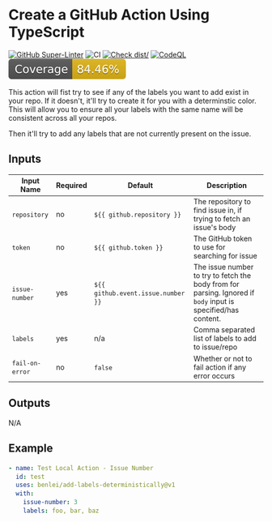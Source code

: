 # Create a GitHub Action Using TypeScript

[![GitHub Super-Linter](https://github.com/benlei/add-labels-deterministically/actions/workflows/linter.yml/badge.svg)](https://github.com/super-linter/super-linter)
![CI](https://github.com/benlei/add-labels-deterministically/actions/workflows/ci.yml/badge.svg)
[![Check dist/](https://github.com/benlei/add-labels-deterministically/actions/workflows/check-dist.yml/badge.svg)](https://github.com/benlei/add-labels-deterministically/actions/workflows/check-dist.yml)
[![CodeQL](https://github.com/benlei/add-labels-deterministically/actions/workflows/codeql-analysis.yml/badge.svg)](https://github.com/benlei/add-labels-deterministically/actions/workflows/codeql-analysis.yml)
[![Coverage](./badges/coverage.svg)](./badges/coverage.svg)

This action will fist try to see if any of the labels you want to add exist in
your repo. If it doesn't, it'll try to create it for you with a determinstic
color. This will allow you to ensure all your labels with the same name will be
consistent across all your repos.

Then it'll try to add any labels that are not currently present on the issue.

## Inputs

<!-- markdownlint-disable MD013 -->

| Input Name      | Required | Default                            | Description                                                                                                   |
| --------------- | -------- | ---------------------------------- | ------------------------------------------------------------------------------------------------------------- |
| `repository`    | no       | `${{ github.repository }}`         | The repository to find issue in, if trying to fetch an issue's body                                           |
| `token`         | no       | `${{ github.token }}`              | The GitHub token to use for searching for issue                                                               |
| `issue-number`  | yes      | `${{ github.event.issue.number }}` | The issue number to try to fetch the body from for parsing. Ignored if `body` input is specified/has content. |
| `labels`        | yes      | n/a                                | Comma separated list of labels to add to issue/repo                                                           |
| `fail-on-error` | no       | `false`                            | Whether or not to fail action if any error occurs                                                             |

<!-- markdownlint-enable MD013 -->

## Outputs

N/A

## Example

```yaml
- name: Test Local Action - Issue Number
  id: test
  uses: benlei/add-labels-deterministically@v1
  with:
    issue-number: 3
    labels: foo, bar, baz
```
